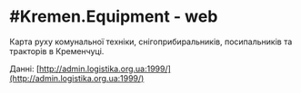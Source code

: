 # #Kremen.Equipment - web

Карта руху комунальної техніки, снігоприбиральників, посипальників та тракторів в Кременчуці.

Данні: [http://admin.logistika.org.ua:1999/](http://admin.logistika.org.ua:1999/)
